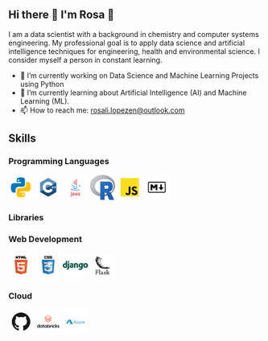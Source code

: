 ## Hi there 👋 I'm Rosa 🌱

I am a data scientist with a background in chemistry and computer systems engineering. 
My professional goal is to apply data science and artificial intelligence techniques for engineering, health and environmental science. I consider myself a person in constant learning.

- 🔭 I’m currently working on Data Science and Machine Learning Projects using Python
- 🌱 I’m currently learning about Artificial Intelligence (AI) and Machine Learning (ML).
- 📫 How to reach me: rosali.lopezen@outlook.com


## Skills

### Programming Languages
<p align='left'>
<img src="https://github.com/rosa-lpz/rosa-lpz/blob/main/icons/programming%20languages/python.svg" alt="Python" height="50" width="50" />
<img src="https://github.com/rosa-lpz/rosa-lpz/blob/main/icons/programming%20languages/c%2B%2B.svg" alt="C++" height="50" width="50" /> 
<img src="https://github.com/rosa-lpz/rosa-lpz/blob/main/icons/programming%20languages/java.svg" alt="Java" height="50" width="50" /> 
<img src="https://github.com/rosa-lpz/rosa-lpz/blob/main/icons/programming%20languages/Rlogo.png" alt="R" height="50" width="50" /> 
<img src="https://github.com/rosa-lpz/rosa-lpz/blob/main/icons/programming%20languages/javascript.svg" alt="JavaScript" height="50" width="50" /> 
<img src="https://github.com/rosa-lpz/rosa-lpz/blob/main/icons/others/markdown.svg" alt="Markdown" height="50" width="50" /> 
</p>

### Libraries


### Web Development
<p align='left'>
<img src="https://github.com/rosa-lpz/rosa-lpz/blob/main/icons/others/html.svg" alt="HTML" height="50" width="50" />
<img src="https://github.com/rosa-lpz/rosa-lpz/blob/main/icons/others/css.svg" alt="CSS" height="50" width="50" /> 
<img src="https://github.com/rosa-lpz/rosa-lpz/blob/main/icons/frameworks/django.svg" alt="Django" height="50" width="50" /> 
<img src="https://github.com/rosa-lpz/rosa-lpz/blob/main/icons/frameworks/flask.svg" alt="Flask" height="50" width="50" /> 
</p>

### Cloud
<p align='left'>
<img src="https://github.com/rosa-lpz/rosa-lpz/blob/main/icons/cloud/github.svg" alt="GitHub" height="50" width="50" />
<img src="https://github.com/rosa-lpz/rosa-lpz/blob/main/icons/cloud/databricks-vector-logo.png" alt="GitHub" height="50" width="50" />
<img src="https://github.com/rosa-lpz/rosa-lpz/blob/main/icons/cloud/azure.svg" alt="GitHub" height="50" width="50" />
</p>



